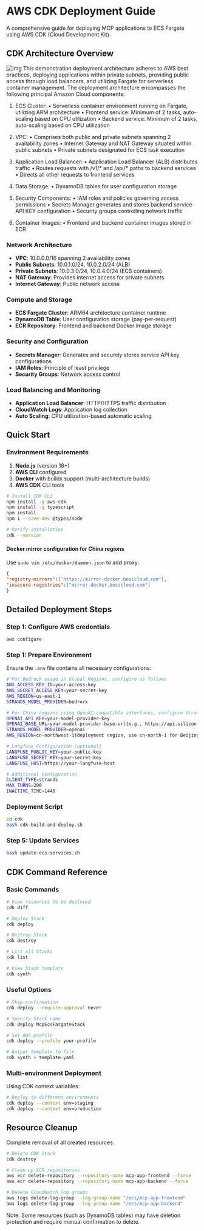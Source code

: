 # AWS CDK Deployment Guide

A comprehensive guide for deploying MCP applications to ECS Fargate using AWS CDK (Cloud Development Kit).

## CDK Architecture Overview
![img](../assets/ecs_fargate_architecture.png)
This demonstration deployment architecture adheres to AWS best practices, deploying applications within private subnets, providing public access through load balancers, and utilizing Fargate for serverless container management. The deployment architecture encompasses the following principal Amazon Cloud components:

1. ECS Cluster:
   • Serverless container environment running on Fargate, utilizing ARM architecture
   • Frontend service: Minimum of 2 tasks, auto-scaling based on CPU utilization
   • Backend service: Minimum of 2 tasks, auto-scaling based on CPU utilization

2. VPC:
   • Comprises both public and private subnets spanning 2 availability zones
   • Internet Gateway and NAT Gateway situated within public subnets
   • Private subnets designated for ECS task execution

3. Application Load Balancer:
   • Application Load Balancer (ALB) distributes traffic
   • Routes requests with /v1/* and /api/* paths to backend services
   • Directs all other requests to frontend services

4. Data Storage:
   • DynamoDB tables for user configuration storage

5. Security Components:
   • IAM roles and policies governing access permissions
   • Secrets Manager generates and stores backend service API KEY configuration
   • Security groups controlling network traffic

6. Container Images:
   • Frontend and backend container images stored in ECR

### Network Architecture
- **VPC**: 10.0.0.0/16 spanning 2 availability zones
- **Public Subnets**: 10.0.1.0/24, 10.0.2.0/24 (ALB)
- **Private Subnets**: 10.0.3.0/24, 10.0.4.0/24 (ECS containers)
- **NAT Gateway**: Provides internet access for private subnets
- **Internet Gateway**: Public network access

### Compute and Storage
- **ECS Fargate Cluster**: ARM64 architecture container runtime
- **DynamoDB Table**: User configuration storage (pay-per-request)
- **ECR Repository**: Frontend and backend Docker image storage

### Security and Configuration
- **Secrets Manager**: Generates and securely stores service API key configurations
- **IAM Roles**: Principle of least privilege
- **Security Groups**: Network access control

### Load Balancing and Monitoring
- **Application Load Balancer**: HTTP/HTTPS traffic distribution
- **CloudWatch Logs**: Application log collection
- **Auto Scaling**: CPU utilization-based automatic scaling

## Quick Start

### Environment Requirements

1. **Node.js** (version 18+)
2. **AWS CLI** configured
3. **Docker** with buildx support (multi-architecture builds)
4. **AWS CDK** CLI tools

```bash
# Install CDK CLI
npm install -g aws-cdk
npm install -g typescript
npm install
npm i --save-dev @types/node

# Verify installation
cdk --version
```

#### Docker mirror configuration for China regions
Use `sudo vim /etc/docker/daemon.json` to add proxy:
```json
{
"registry-mirrors":["https://mirror-docker.bosicloud.com"],
"insecure-registries":["mirror-docker.bosicloud.com"]
}
```

## Detailed Deployment Steps
### Step 1: Configure AWS credentials
```bash
aws configure
```

### Step 1: Prepare Environment

Ensure the `.env` file contains all necessary configurations:

```bash
# For Bedrock usage in Global Regions, configure as follows
AWS_ACCESS_KEY_ID=your-access-key
AWS_SECRET_ACCESS_KEY=your-secret-key
AWS_REGION=us-east-1
STRANDS_MODEL_PROVIDER=bedrock

# For China regions using OpenAI-compatible interfaces, configure Strands as follows
OPENAI_API_KEY=your-model-provider-key
OPENAI_BASE_URL=your-model-provider-base-url(e.g., https://api.siliconflow.cn)
STRANDS_MODEL_PROVIDER=openai
AWS_REGION=cn-northwest-1(deployment region, use cn-north-1 for Beijing region)

# Langfuse Configuration (optional)
LANGFUSE_PUBLIC_KEY=your-public-key
LANGFUSE_SECRET_KEY=your-secret-key
LANGFUSE_HOST=https://your-langfuse-host

# Additional Configuration
CLIENT_TYPE=strands
MAX_TURNS=200
INACTIVE_TIME=1440
```

### Deployment Script
```bash
cd cdk
bash cdk-build-and-deploy.sh
```

### Step 5: Update Services
```bash
bash update-ecs-services.sh
```

## CDK Command Reference

### Basic Commands

```bash
# View resources to be deployed
cdk diff

# Deploy Stack
cdk deploy

# Destroy Stack
cdk destroy

# List all Stacks
cdk list

# View Stack template
cdk synth
```

### Useful Options

```bash
# Skip confirmation
cdk deploy --require-approval never

# Specify Stack name
cdk deploy McpEcsFargateStack

# Set AWS profile
cdk deploy --profile your-profile

# Output template to file
cdk synth > template.yaml
```

### Multi-environment Deployment
Using CDK context variables:

```bash
# Deploy to different environments
cdk deploy --context env=staging
cdk deploy --context env=production
```

## Resource Cleanup

Complete removal of all created resources:

```bash
# Delete CDK Stack
cdk destroy

# Clean up ECR repositories
aws ecr delete-repository --repository-name mcp-app-frontend --force
aws ecr delete-repository --repository-name mcp-app-backend --force

# Delete CloudWatch log groups
aws logs delete-log-group --log-group-name "/ecs/mcp-app-frontend"
aws logs delete-log-group --log-group-name "/ecs/mcp-app-backend"
```

Note: Some resources (such as DynamoDB tables) may have deletion protection and require manual confirmation to delete.